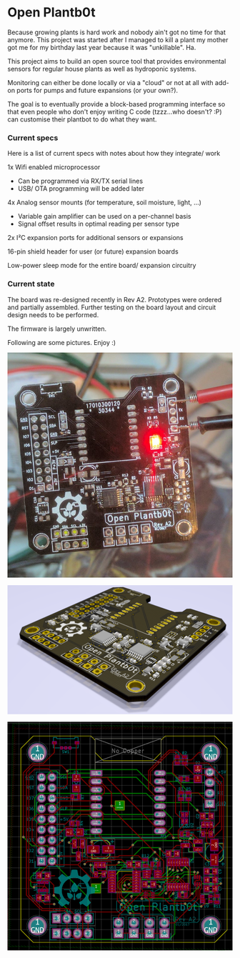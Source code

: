 # Open Plantb0t

Because growing plants is hard work and nobody ain't got no time for that anymore. This project was started after I managed to kill a plant my mother got me for my birthday last year because it was "unkillable". Ha.

This project aims to build an open source tool that provides environmental sensors for regular house plants as well as hydroponic systems.

Monitoring can either be done locally or via a "cloud" or not at all with add-on ports for pumps and future expansions (or your own?).

The goal is to eventually provide a block-based programming interface so that even people who don't enjoy writing C code (tzzz...who doesn't? :P) can customise their plantbot to do what they want.

### Current specs

Here is a list of current specs with notes about how they integrate/ work

1x Wifi enabled microprocessor

 - Can be programmed via RX/TX serial lines
 - USB/ OTA programming will be added later

4x Analog sensor mounts (for temperature, soil moisture, light, ...)

 - Variable gain amplifier can be used on a per-channel basis
 - Signal offset results in optimal reading per sensor type
 
2x I²C expansion ports for additional sensors or expansions

16-pin shield header for user (or future) expansion boards

Low-power sleep mode for the entire board/ expansion circuitry


### Current state

The board was re-designed recently in Rev A2. Prototypes were ordered and partially assembled. Further testing on the board layout and circuit design needs to be performed.

The firmware is largely unwritten.

Following are some pictures. Enjoy :)

![Plantbot partially assembled](images/prototype_1.jpg)

![Plantbot partially assembled](images/raytrace_prototype1.png)

![Plantbot partially assembled](images/kicad_screenshot.png)